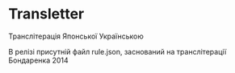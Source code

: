 # Transletter
Транслітерація Японської Українською

В релізі присутній файл rule.json, заснований на транслітерації Бондаренка 2014
